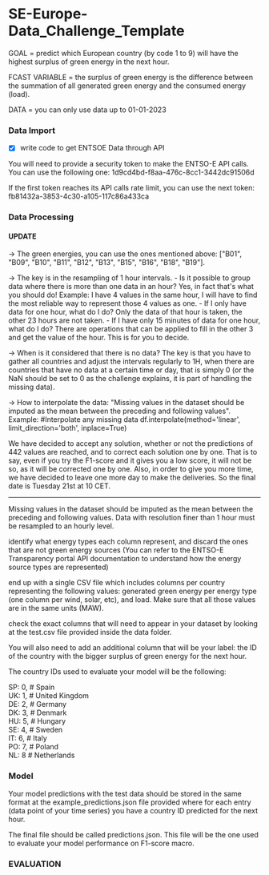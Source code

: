 # SE-Europe-Data_Challenge_Template

GOAL = predict which European country (by code 1 to 9) will have the highest surplus of green energy in the next hour.

FCAST VARIABLE = the surplus of green energy is the difference between the summation of all generated green energy and the consumed energy (load).

DATA = you can only use data up to 01-01-2023

### Data Import

- [x] write code to get ENTSOE Data through API

You will need to provide a security token to make the ENTSO-E API calls. You can use the following one:
1d9cd4bd-f8aa-476c-8cc1-3442dc91506d

If the first token reaches its API calls rate limit, you can use the next token:
fb81432a-3853-4c30-a105-117c86a433ca

### Data Processing

#### UPDATE

-> The green energies, you can use the ones mentioned above: ["B01", "B09", "B10", "B11", "B12", "B13", "B15", "B16", "B18", "B19"].

-> The key is in the resampling of 1 hour intervals.
    - Is it possible to group data where there is more than one data in an hour? Yes, in fact that's what you should do! Example: I have 4 values in the same hour, I will have to find the most reliable way to represent those 4 values as one.
    - If I only have data for one hour, what do I do? Only the data of that hour is taken, the other 23 hours are not taken.
    - If I have only 15 minutes of data for one hour, what do I do? There are operations that can be applied to fill in the other 3 and get the value of the hour. This is for you to decide.

-> When is it considered that there is no data? The key is that you have to gather all countries and adjust the intervals regularly to 1H, when there are countries that have no data at a certain time or day, that is simply 0 (or the NaN should be set to 0 as the challenge explains, it is part of handling the missing data).

-> How to interpolate the data: "Missing values in the dataset should be imputed as the mean between the preceding and following values". 
    Example:
    #Interpolate any missing data
    df.interpolate(method='linear', limit_direction='both', inplace=True)

We have decided to accept any solution, whether or not the predictions of 442 values are reached, and to correct each solution one by one. That is to say, even if you try the F1-score and it gives you a low score, it will not be so, as it will be corrected one by one. Also, in order to give you more time, we have decided to leave one more day to make the deliveries. So the final date is Tuesday 21st at 10 CET.

---

Missing values in the dataset should be imputed as the mean between the preceding and following values. Data with resolution finer than 1 hour must be resampled to an hourly level.

identify what energy types each column represent, and discard the ones that are not green energy sources (You can refer to the ENTSO-E Transparency portal API documentation to understand how the energy source types are represented)

end up with a single CSV file which includes columns per country representing the following values: generated green energy per energy type (one column per wind, solar, etc), and load. Make sure that all those values are in the same units (MAW).

check the exact columns that will need to appear in your dataset by looking at the test.csv file provided inside the data folder.

You will also need to add an additional column that will be your label: the ID of the country with the bigger surplus of green energy for the next hour.

The country IDs used to evaluate your model will be the following:

SP: 0, # Spain  
UK: 1, # United Kingdom  
DE: 2, # Germany  
DK: 3, # Denmark  
HU: 5, # Hungary  
SE: 4, # Sweden  
IT: 6, # Italy  
PO: 7, # Poland  
NL: 8  # Netherlands  

### Model

Your model predictions with the test data should be stored in the same format at the example_predictions.json file provided where for each entry (data point of your time series) you have a country ID predicted for the next hour. 

The final file should be called predictions.json. This file will be the one used to evaluate your model performance on F1-score macro.

### EVALUATION
